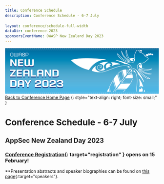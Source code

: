 ```yaml
---
title: Conference Schedule
description: Conference Schedule - 6-7 July

layout: conference/schedule-full-width
dataDir: conference-2023
sponsorsEventName: OWASP New Zealand Day 2023
---
```


[![Web Banner](/assets/images/2023_Banner_Graphic.jpg)](/conference/)   
[Back to Conference Home Page](index.md)
{: style="text-align: right; font-size: small;" }

# Conference Schedule - 6-7 July

## AppSec New Zealand Day 2023

### [Conference Registration](https://events.humanitix.com/owaspnz2023){: target="registration" } opens on 15 February!

**Presentation abstracts and speaker biographies can be found on [this page](speakers.md){:target="speakers"}.

